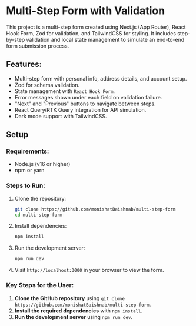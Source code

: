 
# Multi-Step Form with Validation

This project is a multi-step form created using Next.js (App Router), React Hook Form, Zod for validation, and TailwindCSS for styling. It includes step-by-step validation and local state management to simulate an end-to-end form submission process.

## Features:
- Multi-step form with personal info, address details, and account setup.
- Zod for schema validation.
- State management with `React Hook Form`.
- Error messages shown under each field on validation failure.
- "Next" and "Previous" buttons to navigate between steps.
- React Query/RTK Query integration for API simulation.
- Dark mode support with TailwindCSS.

## Setup

### Requirements:
- Node.js (v16 or higher)
- npm or yarn

### Steps to Run:
1. Clone the repository:
   ```bash
   git clone https://github.com/monishatBaishnab/multi-step-form
   cd multi-step-form
   ```

2. Install dependencies:
   ```bash
   npm install
   ```

3. Run the development server:
   ```bash
   npm run dev
   ```

4. Visit `http://localhost:3000` in your browser to view the form.

### Key Steps for the User:
1. **Clone the GitHub repository** using `git clone https://github.com/monishatBaishnab/multi-step-form`.
2. **Install the required dependencies** with `npm install`.
3. **Run the development server** using `npm run dev`.
